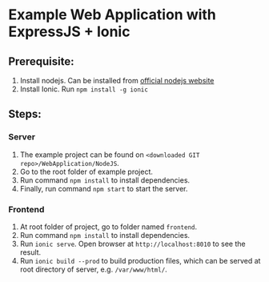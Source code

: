# Example Web Application with ExpressJS + Ionic

## Prerequisite:
1. Install nodejs. Can be installed from [official nodejs website](https://nodejs.org/en/)
2. Install Ionic. Run `npm install -g ionic`

## Steps:

### Server
1. The example project can be found on `<downloaded GIT repo>/WebApplication/NodeJS`.
2. Go to the root folder of example project.
3. Run command `npm install` to install dependencies.
4. Finally, run command `npm start` to start the server.

### Frontend
1. At root folder of project, go to folder named `frontend`.
2. Run command `npm install` to install dependencies.
3. Run `ionic serve`. Open browser at `http://localhost:8010` to see the result.
4. Run `ionic build --prod` to build production files, which can be served at root directory of server, e.g. `/var/www/html/`.